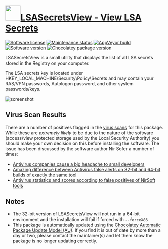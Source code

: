 # [<img src="https://cdn.jsdelivr.net/gh/dgalbraith/chocolatey-packages@ec1652f85e86682fba61efdbeb5a556dd6ad0284/icons/lsasecretsview.png" width="48" height="48"/>LSASecretsView - View LSA Secrets](https://chocolatey.org/packages/lsasecretsview)

[![Software license](https://img.shields.io/badge/license-freeware-orange)](http://www.nirsoft.net/utils/lsa_secrets_view.html)
[![Maintenance status](https://img.shields.io/badge/maintained%3F-yes-green.svg)](https://gitHub.com/dgalbraith/chocolatey-packages/graphs/commit-activity)
[![AppVeyor build](https://img.shields.io/appveyor/ci/dgalbraith/chocolatey-packages)](https://ci.appveyor.com/project/dgalbraith/chocolatey-packages)
[![Software version](https://img.shields.io/badge/Source-v1.25-blue.svg)](http://www.nirsoft.net/utils/lsa_secrets_view.html)
[![Chocolatey package version](https://img.shields.io/chocolatey/v/lsasecretsview?label=Chocolatey)](https://chocolatey.org/packages/lsasecretsview)

LSASecretsView is a small utility that displays the list of all LSA secrets stored in the Registry on your computer.

The LSA secrets key is located under HKEY_LOCAL_MACHINE\Security\Policy\Secrets and may contain your RAS/VPN passwords, Autologon password, and other system passwords/keys.

![screenshot](https://cdn.jsdelivr.net/gh/dgalbraith/chocolatey-packages@48b2855247b0e422e994f50e85b9bf8c8ca98c79/automatic/lsasecretsview/screenshot.png)

## Virus Scan Results

There are a number of positives flagged in the [virus scans](https://www.chocolatey.org/packages/lsasecretsview/1.25#virus) for this package.  While these are *extremely likely* to be due to the nature of the software (access/view protected storage used by the Local Security Authority) you should make your own decision on this before installing the software.  The issue has been discussed by the software author Nir Sofer a number of times:

* [Antivirus companies cause a big headache to small developers](https://blog.nirsoft.net/2009/05/17/antivirus-companies-cause-a-big-headache-to-small-developers)
* [Amazing difference between Antivirus false alerts on 32-bit and 64-bit builds of exactly the same tool](https://blog.nirsoft.net/2012/10/10/amazing-difference-between-antivirus-false-alerts-on-32-bit-and-64-bit-builds-of-exactly-the-same-tool)
* [Antivirus statistics and scores according to false positives of NirSoft tools](https://blog.nirsoft.net/2015/10/18/antivirus-statistics-and-scores-according-to-false-positives-of-nirsoft-tools)

## Notes

* The 32-bit version of LSASecretsView will not run in a 64-bit environment and the installation will fail if forced with `--forceX86`
* This package is automatically updated using the [Chocolatey Automatic Package Update Model (AU)](https://github.com/majkinetor/au/blob/master/README.md).
  If you find it is out of date by more than a day or two, please contact the maintainer(s) and let them know the package is no longer updating correctly.
